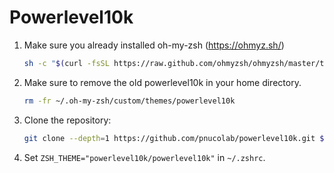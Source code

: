 # Powerlevel10k

1. Make sure you already installed oh-my-zsh (https://ohmyz.sh/)
    ```zsh
    sh -c "$(curl -fsSL https://raw.github.com/ohmyzsh/ohmyzsh/master/tools/install.sh)"
    ```
2. Make sure to remove the old powerlevel10k in your home directory.
    ```zsh
    rm -fr ~/.oh-my-zsh/custom/themes/powerlevel10k
    ```
2. Clone the repository:
    ```zsh
    git clone --depth=1 https://github.com/pnucolab/powerlevel10k.git ${ZSH_CUSTOM:-$HOME/.oh-my-zsh/custom}/themes/powerlevel10k
    ```
3. Set `ZSH_THEME="powerlevel10k/powerlevel10k"` in `~/.zshrc`.
